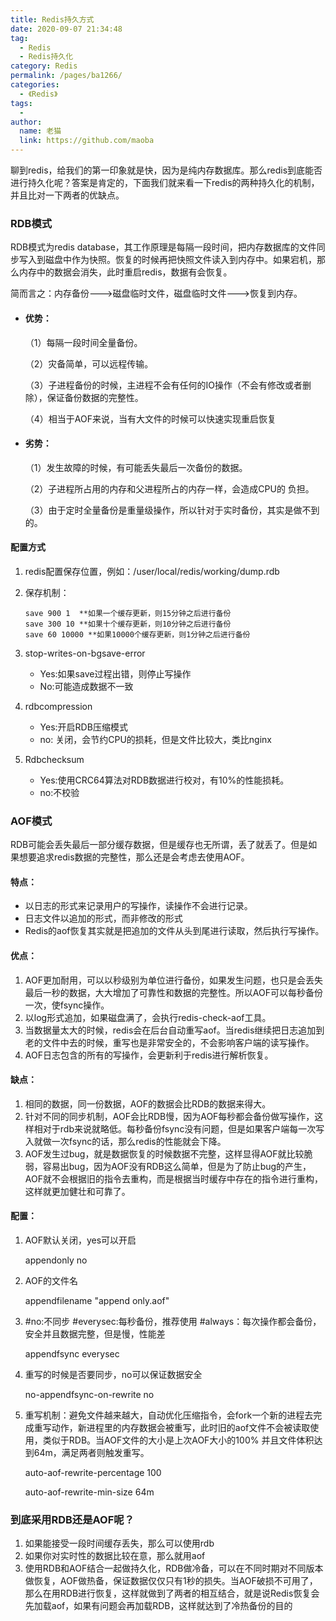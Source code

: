 ```yaml
---
title: Redis持久方式
date: 2020-09-07 21:34:48
tag: 
  - Redis
  - Redis持久化
category: Redis
permalink: /pages/ba1266/
categories: 
  - 《Redis》
tags: 
  - 
author: 
  name: 老猫
  link: https://github.com/maoba
---
```


聊到redis，给我们的第一印象就是快，因为是纯内存数据库。那么redis到底能否进行持久化呢？答案是肯定的，下面我们就来看一下redis的两种持久化的机制，并且比对一下两者的优缺点。

<!-- more -->

### RDB模式

RDB模式为redis database，其工作原理是每隔一段时间，把内存数据库的文件同步写入到磁盘中作为快照。恢复的时候再把快照文件读入到内存中。如果宕机，那么内存中的数据会消失，此时重启redis，数据有会恢复。

简而言之：内存备份--->磁盘临时文件，磁盘临时文件--->恢复到内存。

- #### 优势：

  （1）每隔一段时间全量备份。

  （2）灾备简单，可以远程传输。

  （3）子进程备份的时候，主进程不会有任何的IO操作（不会有修改或者删除），保证备份数据的完整性。

  （4）相当于AOF来说，当有大文件的时候可以快速实现重启恢复

- #### 劣势：

  （1）发生故障的时候，有可能丢失最后一次备份的数据。

  （2）子进程所占用的内存和父进程所占的内存一样，会造成CPU的 负担。

  （3）由于定时全量备份是重量级操作，所以针对于实时备份，其实是做不到的。

#### 配置方式

1. redis配置保存位置，例如：/user/local/redis/working/dump.rdb

2. 保存机制：

   ```shell
   save 900 1  **如果一个缓存更新，则15分钟之后进行备份
   save 300 10 **如果十个缓存更新，则10分钟之后进行备份
   save 60 10000 **如果10000个缓存更新，则1分钟之后进行备份
   ```

3. stop-writes-on-bgsave-error

   - Yes:如果save过程出错，则停止写操作
   - No:可能造成数据不一致

4. rdbcompression

   - Yes:开启RDB压缩模式
   - no: 关闭，会节约CPU的损耗，但是文件比较大，类比nginx

5. Rdbchecksum

   - Yes:使用CRC64算法对RDB数据进行校对，有10%的性能损耗。
   - no:不校验

### AOF模式

RDB可能会丢失最后一部分缓存数据，但是缓存也无所谓，丢了就丢了。但是如果想要追求redis数据的完整性，那么还是会考虑去使用AOF。

#### 特点：

- 以日志的形式来记录用户的写操作，读操作不会进行记录。
- 日志文件以追加的形式，而非修改的形式
- Redis的aof恢复其实就是把追加的文件从头到尾进行读取，然后执行写操作。

#### 优点：

1. AOF更加耐用，可以以秒级别为单位进行备份，如果发生问题，也只是会丢失最后一秒的数据，大大增加了可靠性和数据的完整性。所以AOF可以每秒备份一次，使fsync操作。
2. 以log形式追加，如果磁盘满了，会执行redis-check-aof工具。
3. 当数据量太大的时候，redis会在后台自动重写aof。当redis继续把日志追加到老的文件中去的时候，重写也是非常安全的，不会影响客户端的读写操作。
4. AOF日志包含的所有的写操作，会更新利于redis进行解析恢复。

#### 缺点：

1. 相同的数据，同一份数据，AOF的数据会比RDB的数据来得大。
2. 针对不同的同步机制，AOF会比RDB慢，因为AOF每秒都会备份做写操作，这样相对于rdb来说就略低。每秒备份fsync没有问题，但是如果客户端每一次写入就做一次fsync的话，那么redis的性能就会下降。
3. AOF发生过bug，就是数据恢复的时候数据不完整，这样显得AOF就比较脆弱，容易出bug，因为AOF没有RDB这么简单，但是为了防止bug的产生，AOF就不会根据旧的指令去重构，而是根据当时缓存中存在的指令进行重构，这样就更加健壮和可靠了。

#### 配置：

1. AOF默认关闭，yes可以开启

   appendonly no

2. AOF的文件名

   appendfilename "append only.aof"

3. #no:不同步 #everysec:每秒备份，推荐使用 #always：每次操作都会备份，安全并且数据完整，但是慢，性能差

   appendfsync everysec

4. 重写的时候是否要同步，no可以保证数据安全

   no-appendfsync-on-rewrite no

5. 重写机制：避免文件越来越大，自动优化压缩指令，会fork一个新的进程去完成重写动作，新进程里的内存数据会被重写，此时旧的aof文件不会被读取使用，类似于RDB。当AOF文件的大小是上次AOF大小的100% 并且文件体积达到64m，满足两者则触发重写。

   auto-aof-rewrite-percentage 100

   auto-aof-rewrite-min-size 64m

### 到底采用RDB还是AOF呢？

1. 如果能接受一段时间缓存丢失，那么可以使用rdb
2. 如果你对实时性的数据比较在意，那么就用aof
3. 使用RDB和AOF结合一起做持久化，RDB做冷备，可以在不同时期对不同版本做恢复，AOF做热备，保证数据仅仅只有1秒的损失。当AOF破损不可用了，那么在用RDB进行恢复，这样就做到了两者的相互结合，就是说Redis恢复会先加载aof，如果有问题会再加载RDB，这样就达到了冷热备份的目的



